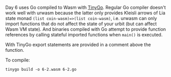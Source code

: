 Day 6 uses Go compiled to Wasm with [TinyGo](tinygo.org). Regular Go compiler doesn't work well with urwasm because the latter only provides Kleisli arrows of Lia state monad `(list coin-wasm)=>(list coin-wasm)`, i.e. urwasm can only import functions that do not affect the state of your urbit (but can affect Wasm VM state). And binaries compiled with Go attempt to provide function references by calling stateful imported functions when `main()` is executed.

With TinyGo export statements are provided in a comment above the function.

To compile:

```
tinygo build -o 6-2.wasm 6-2.go
```